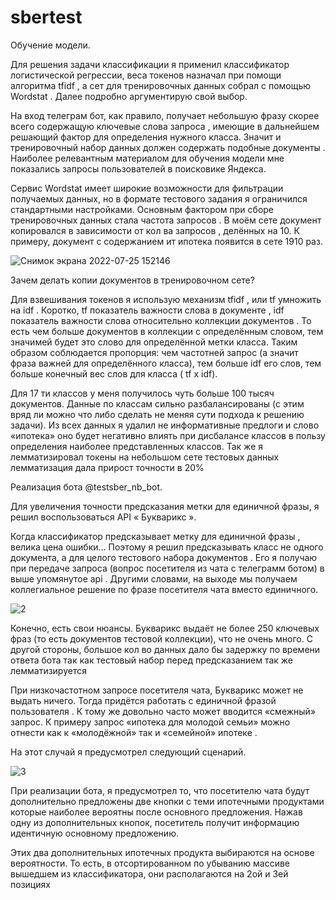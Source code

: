# sbertest
Обучение модели.

Для решения задачи классификации я применил классификатор логистической регрессии, веса токенов назначал при помощи алгоритма tfidf , а сет для тренировочных данных собрал с
помощью Wordstat . Далее подробно аргументирую свой выбор.

На вход телеграм бот, как правило, получает небольшую фразу скорее всего содержащую ключевые слова запроса , имеющие в дальнейшем решающий фактор для определения нужного класса. Значит и тренировочный набор данных должен
содержать подобные документы . Наиболее релевантным материалом для обучения модели мне показались запросы пользователей в поисковике Яндекса.

Сервис Wordstat имеет широкие возможности для фильтрации получаемых данных, но в формате тестового задания я ограничился стандартными настройками. 
Основным фактором при сборе тренировочных данных стала частота запросов . В моём сете документ копировался в зависимости от кол ва запросов , делённых на 10. 
К примеру, документ с содержанием ит ипотека появится в сете 1910 раз.

![Снимок экрана 2022-07-25 152146](https://user-images.githubusercontent.com/98345179/180776428-81bd7392-b8f3-4b00-bdf8-6a1fb29d0e64.png)

Зачем делать копии документов в тренировочном
сете?

Для взвешивания токенов я использую механизм
tfidf , или tf умножить на idf . Коротко, tf показатель
важности слова в документе , idf показатель
важности слова относительно коллекции
документов . То есть чем больше документов в
коллекции с определённым словом, тем значимей
будет это слово для определённой метки класса.
Таким образом соблюдается пропорция: чем
частотней запрос (а значит фраза важней для
определённого класса), тем больше idf его слов, тем
больше конечный вес слов для класса ( tf x idf).


Для 17
ти классов у меня получилось чуть больше 100 тысяч документов. Данные по классам сильно разбалансированы (с
этим вряд ли можно что либо сделать не меняя сути подхода к решению задачи). Из всех данных я удалил не информативные
предлоги и слово «ипотека» оно будет негативно влиять при дисбалансе классов в пользу определения наиболее
представленных классов. Так же я лемматизировал токены на небольшом сете тестовых данных лемматизация дала
прирост точности в 20%




Реализация бота @testsber_nb_bot.

Для увеличения точности предсказания метки для единичной фразы, я решил
воспользоваться API « Букварикс ».

Когда классификатор предсказывает метку
для единичной фразы , велика цена ошибки… Поэтому я решил предсказывать
класс не одного документа, а для целого тестового набора документов . Его я получаю при передаче запроса (вопрос
посетителя из чата с телеграмм ботом) в выше упомянутое api . Другими словами, на выходе мы получаем коллегиальное
решение по фразе посетителя чата вместо единичного.

![2](https://user-images.githubusercontent.com/98345179/180777057-647493f3-53c8-4527-8970-0a5a8cb3822a.png)

Конечно, есть свои нюансы.
Букварикс выдаёт не
более 250 ключевых фраз (то есть документов
тестовой коллекции), что не очень много. С другой
стороны, большое кол во данных дало бы задержку
по времени ответа бота так как тестовый набор
перед предсказанием так же лемматизируется

При
низкочастотном запросе посетителя чата,
Букварикс может не выдать ничего. Тогда придётся
работать с единичной фразой пользователя . К тому
же довольно часто может вводится «смежный»
запрос. К примеру запрос «ипотека для молодой
семьи» можно отнести как к «молодёжной» так и
«семейной» ипотеке .

На этот случай я предусмотрел следующий сценарий.

![3](https://user-images.githubusercontent.com/98345179/180777195-0057a7d9-1df4-42ce-ac03-bccb3027aba7.png)

При реализации бота, я предусмотрел то, что
посетителю чата будут дополнительно предложены
две кнопки с теми ипотечными продуктами которые
наиболее вероятны после основного предложения.
Нажав одну из дополнительных кнопок, посетитель
получит информацию идентичную основному
предложению.

Этих два дополнительных ипотечных продукта
выбираются на основе вероятности. То есть, в
отсортированном по убыванию массиве вышедшем
из классификатора, они располагаются на 2ой и 3ей
позициях

